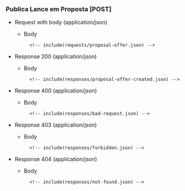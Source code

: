 ### Publica Lance em Proposta [POST]

+ Request with body (application/json)

    + Body

            <!-- include(requests/proposal-offer.json) -->

+ Response 200 (application/json)

    + Body

            <!-- include(responses/proposal-offer-created.json) -->

+ Response 400 (application/json)

    + Body

            <!-- include(responses/bad-request.json) -->

+ Response 403 (application/json)

    + Body

            <!-- include(responses/forbidden.json) -->

+ Response 404 (application/json)

    + Body

            <!-- include(responses/not-found.json) -->
